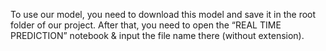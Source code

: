 To use our model, you need to download this model and save it in the root folder of our project. After that, you need to open the “REAL TIME PREDICTION” notebook & input the file name there (without extension).
